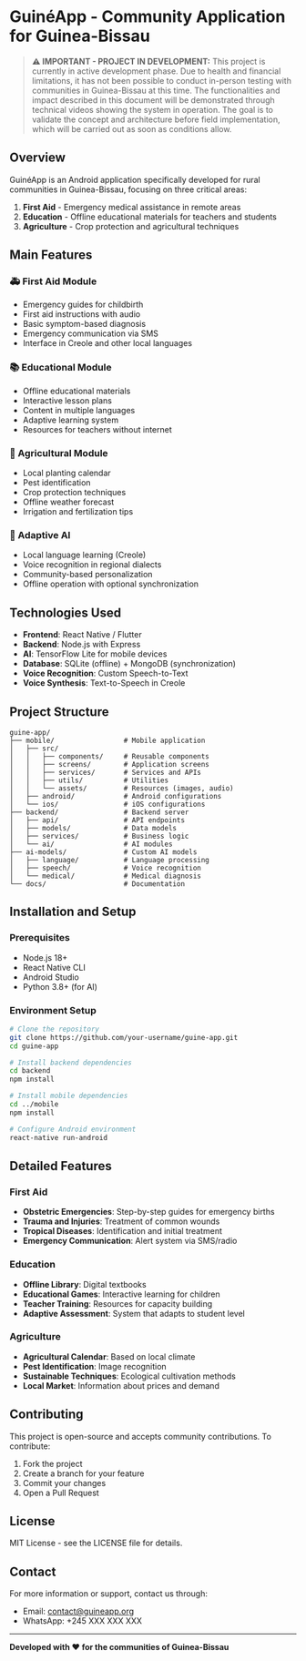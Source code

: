 # GuinéApp - Community Application for Guinea-Bissau

> **⚠️ IMPORTANT - PROJECT IN DEVELOPMENT:**
> This project is currently in active development phase. Due to health and financial limitations, it has not been possible to conduct in-person testing with communities in Guinea-Bissau at this time. The functionalities and impact described in this document will be demonstrated through technical videos showing the system in operation. The goal is to validate the concept and architecture before field implementation, which will be carried out as soon as conditions allow.

## Overview

GuinéApp is an Android application specifically developed for rural communities in Guinea-Bissau, focusing on three critical areas:

1. **First Aid** - Emergency medical assistance in remote areas
2. **Education** - Offline educational materials for teachers and students
3. **Agriculture** - Crop protection and agricultural techniques

## Main Features

### 🚑 First Aid Module
- Emergency guides for childbirth
- First aid instructions with audio
- Basic symptom-based diagnosis
- Emergency communication via SMS
- Interface in Creole and other local languages

### 📚 Educational Module
- Offline educational materials
- Interactive lesson plans
- Content in multiple languages
- Adaptive learning system
- Resources for teachers without internet

### 🌾 Agricultural Module
- Local planting calendar
- Pest identification
- Crop protection techniques
- Offline weather forecast
- Irrigation and fertilization tips

### 🤖 Adaptive AI
- Local language learning (Creole)
- Voice recognition in regional dialects
- Community-based personalization
- Offline operation with optional synchronization

## Technologies Used

- **Frontend**: React Native / Flutter
- **Backend**: Node.js with Express
- **AI**: TensorFlow Lite for mobile devices
- **Database**: SQLite (offline) + MongoDB (synchronization)
- **Voice Recognition**: Custom Speech-to-Text
- **Voice Synthesis**: Text-to-Speech in Creole

## Project Structure

```
guine-app/
├── mobile/                 # Mobile application
│   ├── src/
│   │   ├── components/     # Reusable components
│   │   ├── screens/        # Application screens
│   │   ├── services/       # Services and APIs
│   │   ├── utils/          # Utilities
│   │   └── assets/         # Resources (images, audio)
│   ├── android/            # Android configurations
│   └── ios/                # iOS configurations
├── backend/                # Backend server
│   ├── api/                # API endpoints
│   ├── models/             # Data models
│   ├── services/           # Business logic
│   └── ai/                 # AI modules
├── ai-models/              # Custom AI models
│   ├── language/           # Language processing
│   ├── speech/             # Voice recognition
│   └── medical/            # Medical diagnosis
└── docs/                   # Documentation
```

## Installation and Setup

### Prerequisites
- Node.js 18+
- React Native CLI
- Android Studio
- Python 3.8+ (for AI)

### Environment Setup

```bash
# Clone the repository
git clone https://github.com/your-username/guine-app.git
cd guine-app

# Install backend dependencies
cd backend
npm install

# Install mobile dependencies
cd ../mobile
npm install

# Configure Android environment
react-native run-android
```

## Detailed Features

### First Aid
- **Obstetric Emergencies**: Step-by-step guides for emergency births
- **Trauma and Injuries**: Treatment of common wounds
- **Tropical Diseases**: Identification and initial treatment
- **Emergency Communication**: Alert system via SMS/radio

### Education
- **Offline Library**: Digital textbooks
- **Educational Games**: Interactive learning for children
- **Teacher Training**: Resources for capacity building
- **Adaptive Assessment**: System that adapts to student level

### Agriculture
- **Agricultural Calendar**: Based on local climate
- **Pest Identification**: Image recognition
- **Sustainable Techniques**: Ecological cultivation methods
- **Local Market**: Information about prices and demand

## Contributing

This project is open-source and accepts community contributions. To contribute:

1. Fork the project
2. Create a branch for your feature
3. Commit your changes
4. Open a Pull Request

## License

MIT License - see the LICENSE file for details.

## Contact

For more information or support, contact us through:
- Email: contact@guineapp.org
- WhatsApp: +245 XXX XXX XXX

---

**Developed with ❤️ for the communities of Guinea-Bissau**